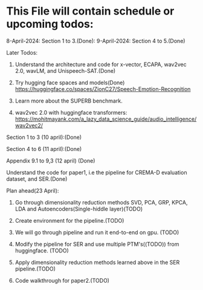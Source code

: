 # This File will contain schedule or upcoming todos:

8-April-2024: Section 1 to 3.(Done):
9-April-2024: Section 4 to 5.(Done)

Later Todos:
1) Understand the architecture and code for x-vector, ECAPA, wav2vec 2.0, wavLM, and Unispeech-SAT.(Done)

2) Try hugging face spaces and models(Done)
    https://huggingface.co/spaces/ZionC27/Speech-Emotion-Recognition

3) Learn more about the SUPERB benchmark.

4) wav2vec 2.0 with huggingface transformers:
https://mohitmayank.com/a_lazy_data_science_guide/audio_intelligence/wav2vec2/

Section 1 to 3 (10 april):(Done)

Section 4 to 6 (11 april):(Done)

Appendix 9.1 to 9,3 (12 april) (Done)

Understand the code for paper1, i.e the pipeline for CREMA-D evaluation dataset, and SER.(Done)

Plan ahead(23 April):

1) Go through dimensionality reduction methods SVD, PCA, GRP, KPCA, LDA and Autoencoders(Single-hiddle layer)(TODO)

2) Create environment for the pipeline.(TODO)

3) We will go through pipeline and run it end-to-end on gpu. (TODO)

4) Modify the pipeline for SER and use multiple PTM's((TODO)) from huggingface. (TODO)

5) Apply dimensionality reduction methods learned above in the SER pipeline.(TODO)

6) Code walkthrough for paper2.(TODO)

